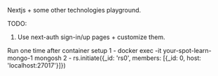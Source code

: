 Nextjs + some other technologies playground.

TODO:
1. Use next-auth sign-in/up pages + customize them.

Run one time after container setup
1 - docker exec -it your-spot-learn-mongo-1 mongosh
2 - rs.initiate({_id: 'rs0', members: [{_id: 0, host: 'localhost:27017'}]})